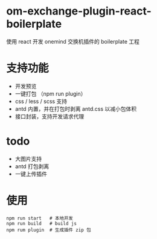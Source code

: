 # om-exchange-plugin-react-boilerplate
使用 react 开发 onemind 交换机插件的 boilerplate 工程

# 支持功能

* 开发预览
* 一键打包 （npm run plugin）
* css / less / scss 支持
* antd 内置，并在打包时剥离 antd.css 以减小包体积
* 接口封装，支持开发请求代理

# todo
* 大图片支持 
* antd 打包剥离
* 一键上传插件

# 使用

```
npm run start   # 本地开发
npm run build   # build js
npm rum plugin  # 生成插件 zip 包
```
